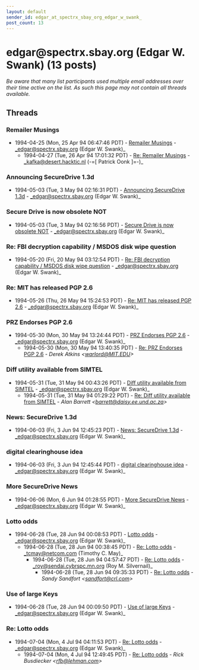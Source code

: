 ```yaml
---
layout: default
sender_id: edgar_at_spectrx_sbay_org_edgar_w_swank_
post_count: 13
---
```


# edgar<span>@</span>spectrx.sbay.org (Edgar W. Swank) (13 posts)

_Be aware that many list participants used multiple email addresses over their time active on the list. As such this page may not contain all threads available._

## Threads

### Remailer Musings
+ 1994-04-25 (Mon, 25 Apr 94 06:47:46 PDT) - [Remailer Musings](/archive/1994/04/4cabeb07d12dbd93a64397a3b7fc1a7c82dcc3fcaefa3846d4a52abe7e879447) - _edgar@spectrx.sbay.org (Edgar W. Swank)_
  + 1994-04-27 (Tue, 26 Apr 94 17:01:32 PDT) - [Re: Remailer Musings](/archive/1994/04/4561f953c0c483a5c20a9c13e58ccbfa4be30361cbbe2aeed273e7d8516f390f) - _kafka@desert.hacktic.nl (-=[ Patrick Oonk ]=-)_

### Announcing SecureDrive 1.3d
+ 1994-05-03 (Tue, 3 May 94 02:16:31 PDT) - [Announcing SecureDrive 1.3d](/archive/1994/05/bb5850ae041f91de7aaa0fd16a899fed6ad6e705957b6aed306ba9e6b8757081) - _edgar@spectrx.sbay.org (Edgar W. Swank)_

### Secure Drive is now obsolete NOT
+ 1994-05-03 (Tue, 3 May 94 02:16:56 PDT) - [Secure Drive is now obsolete NOT](/archive/1994/05/4a073e17b82421ba4910e6e8dda535694bee8593559985c99718eea94a3c1556) - _edgar@spectrx.sbay.org (Edgar W. Swank)_

### Re: FBI decryption capability / MSDOS disk wipe question
+ 1994-05-20 (Fri, 20 May 94 03:12:54 PDT) - [Re: FBI decryption capability / MSDOS disk wipe question](/archive/1994/05/20bfaec97e9c06531571f5f2282234afcb9c225af3edd6fe0b85ceac2836a39d) - _edgar@spectrx.sbay.org (Edgar W. Swank)_

### Re: MIT has released PGP 2.6
+ 1994-05-26 (Thu, 26 May 94 15:24:53 PDT) - [Re: MIT has released PGP 2.6](/archive/1994/05/f79be5ef94dc0d400c9fe8505c2684e49121d1c1ffda0181c1d923c8ceae2ee2) - _edgar@spectrx.sbay.org (Edgar W. Swank)_

### PRZ Endorses PGP 2.6
+ 1994-05-30 (Mon, 30 May 94 13:24:44 PDT) - [PRZ Endorses PGP 2.6](/archive/1994/05/3c6ce23f0864af8930ab2d1cf2c2edf111e0bec04a05be09d7a982d8d72bc161) - _edgar@spectrx.sbay.org (Edgar W. Swank)_
  + 1994-05-30 (Mon, 30 May 94 13:40:35 PDT) - [Re: PRZ Endorses PGP 2.6](/archive/1994/05/3254e5b4f8c0c83d85a51b4fa69625f758a79c43d4718ab21ca8bab329382f16) - _Derek Atkins \<warlord@MIT.EDU\>_

### Diff utility available from SIMTEL
+ 1994-05-31 (Tue, 31 May 94 00:43:26 PDT) - [Diff utility available from SIMTEL](/archive/1994/05/280ae012066a2149a9b4eb73baf1d4764c4e1112c85e6d355c40824823558f8f) - _edgar@spectrx.sbay.org (Edgar W. Swank)_
  + 1994-05-31 (Tue, 31 May 94 01:29:22 PDT) - [Re: Diff utility available from SIMTEL](/archive/1994/05/039a54e5ac85fc262ccfbc4abacb0d6a492d9ef7ddfeb06c64709e191abb8bd1) - _Alan Barrett \<barrett@daisy.ee.und.ac.za\>_

### News: SecureDrive 1.3d
+ 1994-06-03 (Fri, 3 Jun 94 12:45:23 PDT) - [News: SecureDrive 1.3d](/archive/1994/06/1aec182790793fe5a732d9aaa3ef5eb0bc914fe7f0815e97bd1b4dad5bb90db5) - _edgar@spectrx.sbay.org (Edgar W. Swank)_

### digital clearinghouse idea
+ 1994-06-03 (Fri, 3 Jun 94 12:45:44 PDT) - [digital clearinghouse idea](/archive/1994/06/d93e53cededa14d8a5bbf6baf06294373998844c751ebdfabe7b93a2416c5013) - _edgar@spectrx.sbay.org (Edgar W. Swank)_

### More SecureDrive News
+ 1994-06-06 (Mon, 6 Jun 94 01:28:55 PDT) - [More SecureDrive News](/archive/1994/06/255df665e9afbb34f5c44b182949f5b937d25e291e1311006547deaa743c9213) - _edgar@spectrx.sbay.org (Edgar W. Swank)_

### Lotto odds
+ 1994-06-28 (Tue, 28 Jun 94 00:08:53 PDT) - [Lotto odds](/archive/1994/06/4081552e86cb4bbb6f173e35e0ca2a9fb32905fd6e78aed5f66fc85cc255facc) - _edgar@spectrx.sbay.org (Edgar W. Swank)_
  + 1994-06-28 (Tue, 28 Jun 94 00:38:45 PDT) - [Re: Lotto odds](/archive/1994/06/719ac2b0cbcc3b6f0a72f25bcea948ddf91655484a7c302a9f06a10748d80d4b) - _tcmay@netcom.com (Timothy C. May)_
    + 1994-06-28 (Tue, 28 Jun 94 04:57:47 PDT) - [Re: Lotto odds](/archive/1994/06/aa4abb8429fe7c767b1ccff17c92f580b526d6f53a86808f42a12fa3bf058e84) - _roy@sendai.cybrspc.mn.org (Roy M. Silvernail)_
      + 1994-06-28 (Tue, 28 Jun 94 09:35:33 PDT) - [Re: Lotto odds](/archive/1994/06/b5f407f12f7ca035b9a34709cfabf3ff48ee84fd66e213cbbf534bdd4c12c4f4) - _Sandy Sandfort \<sandfort@crl.com\>_

### Use of large Keys
+ 1994-06-28 (Tue, 28 Jun 94 00:09:50 PDT) - [Use of large Keys](/archive/1994/06/20e364ca35171c6391d16dbe6a21f055756a2c54b0912afaff9406e4ebab5445) - _edgar@spectrx.sbay.org (Edgar W. Swank)_

### Re: Lotto odds
+ 1994-07-04 (Mon, 4 Jul 94 04:11:53 PDT) - [Re: Lotto odds](/archive/1994/07/dba5a3104e8990ad930f2189e47438a0b6244fe0c21a8506e6dcdf527779369f) - _edgar@spectrx.sbay.org (Edgar W. Swank)_
  + 1994-07-04 (Mon, 4 Jul 94 12:49:45 PDT) - [Re: Lotto odds](/archive/1994/07/b3a16f85389e1eb0015c53896e3fe54c14970b12bc0cef112eb368c424b4e067) - _Rick Busdiecker \<rfb@lehman.com\>_

